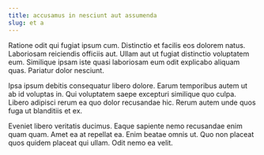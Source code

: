 ```yaml
---
title: accusamus in nesciunt aut assumenda
slug: et a
---
```


Ratione odit qui fugiat ipsum cum. Distinctio et facilis eos dolorem natus. Laboriosam reiciendis officiis aut. Ullam aut ut fugiat distinctio voluptatem eum. Similique ipsam iste quasi laboriosam eum odit explicabo aliquam quas. Pariatur dolor nesciunt.

Ipsa ipsum debitis consequatur libero dolore. Earum temporibus autem ut ab id voluptas in. Qui voluptatem saepe excepturi similique quo culpa. Libero adipisci rerum ea quo dolor recusandae hic. Rerum autem unde quos fuga ut blanditiis et ex.

Eveniet libero veritatis ducimus. Eaque sapiente nemo recusandae enim quam quam. Amet ea at repellat ea. Enim beatae omnis ut. Quo non placeat quos quidem placeat qui ullam. Odit nemo ea velit.
